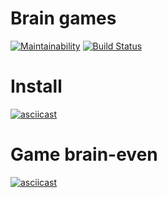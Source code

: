 # Brain games

[![Maintainability](https://api.codeclimate.com/v1/badges/50b00773c2e23e1d7f1c/maintainability)](https://codeclimate.com/github/Bukasik/project-lvl1-s368/maintainability)
[![Build Status](https://travis-ci.org/Bukasik/project-lvl1-s368.svg?branch=master)](https://travis-ci.org/Bukasik/project-lvl1-s368)

# Install
[![asciicast](https://asciinema.org/a/7V86BVXWjfqB2EGOCRDrU7p2V.png)](https://asciinema.org/a/7V86BVXWjfqB2EGOCRDrU7p2V)

# Game brain-even

[![asciicast](https://asciinema.org/a/lRqTNUVBRGRC3VGMx34LlBHVX.png)](https://asciinema.org/a/lRqTNUVBRGRC3VGMx34LlBHVX)

